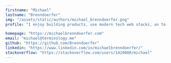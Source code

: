 ```yaml
---
firstname: "Michael"
lastname: "Brenndoerfer"
img: "/assets/static/authors/michael_brenndoerfer.png"
profile: "I enjoy building products, use modern tech web stacks, an to work on machine learning and data engineering problems."

homepage: "https://michaelbrenndoerfer.com"
email: "michael@terminology.me"
github: "https://github.com/Brenndoerfer"
linkedin: "https://www.linkedin.com/in/michaelbrenndoerfer/"
stackoverflow: "https://stackoverflow.com/users/1420080/michael"
---
```


